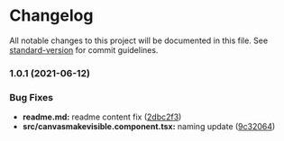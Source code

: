 # Changelog

All notable changes to this project will be documented in this file. See [standard-version](https://github.com/conventional-changelog/standard-version) for commit guidelines.

### 1.0.1 (2021-06-12)


### Bug Fixes

* **readme.md:** readme content fix ([2dbc2f3](https://github.com/mert-solak/canvas-make-visible/commit/2dbc2f30ffdc692248a0f64d3f1348e43d5ccc02))
* **src/canvasmakevisible.component.tsx:** naming update ([9c32064](https://github.com/mert-solak/canvas-make-visible/commit/9c3206441206521b1526d87238fbb60008c42dda))
